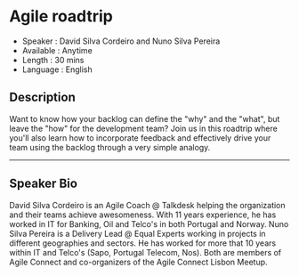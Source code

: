 Agile roadtrip
========================

* Speaker   : David Silva Cordeiro and Nuno Silva Pereira
* Available : Anytime 
* Length    : 30 mins
* Language  : English

Description
-----------

Want to know how your backlog can define the "why" and the "what", but leave the "how" for the development team?
Join us in this roadtrip where you'll also learn how to incorporate feedback and effectively drive your team using the backlog through a very simple analogy.

---------------

Speaker Bio
-----------

David Silva Cordeiro is an Agile Coach @ Talkdesk helping the organization and their teams achieve awesomeness. With 11 years experience, he has worked in IT for Banking, Oil and Telco's in both Portugal and Norway. 
Nuno Silva Pereira is a Delivery Lead @ Equal Experts working in projects in different geographies and sectors. He has worked for more that 10 years within IT and Telco's (Sapo, Portugal Telecom, Nos). 
Both are members of Agile Connect and co-organizers of the Agile Connect Lisbon Meetup.
